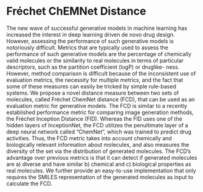 # Fréchet ChEMNet Distance

The new wave of successful generative models in machine learning has increased
the interest in deep learning driven de novo drug design. However, assessing
the performance of such generative models is notoriously difficult. Metrics that
are typically used to assess the performance of such generative models are the
percentage of chemically valid molecules or the similarity to real molecules in
terms of particular descriptors, such as the partition coefficient (logP) or druglike-
ness. However, method comparison is difficult because of the inconsistent use of
evaluation metrics, the necessity for multiple metrics, and the fact that some of
these measures can easily be tricked by simple rule-based systems. We propose a
novel distance measure between two sets of molecules, called Fréchet ChemNet
distance (FCD), that can be used as an evaluation metric for generative models. The
FCD is similar to a recently established performance metric for comparing image
generation methods, the Fréchet Inception Distance (FID). Whereas the FID uses
one of the hidden layers of InceptionNet, the FCD utilizes the penultimate layer
of a deep neural network called “ChemNet”, which was trained to predict drug
activities. Thus, the FCD metric takes into account chemically and biologically
relevant information about molecules, and also measures the diversity of the set
via the distribution of generated molecules. The FCD’s advantage over previous
metrics is that it can detect if generated molecules are a) diverse and have similar
b) chemical and c) biological properties as real molecules. We further provide an
easy-to-use implementation that only requires the SMILES representation of the
generated molecules as input to calculate the FCD.


